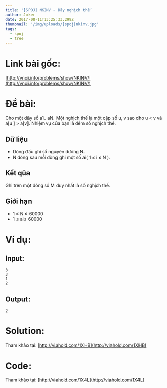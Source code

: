```yaml
---
title: '[SPOJ] NKINV - Dãy nghịch thế'
author: Joker
date: 2017-08-11T13:25:33.299Z
thumbnail: '/img/uploads/[spoj[nkinv.jpg'
tags:
  - spoj
  - tree
---
```

# Link bài gốc:

[http://vnoi.info/problems/show/NKINV/](http://vnoi.info/problems/show/NKINV/)

# Đề bài:

Cho một dãy số a1.. aN. Một nghịch thế là một cặp số u, v sao cho u &lt; v và a[u ] &gt; a[v]. Nhiệm vụ của bạn là đếm số nghịch thế.

## Dữ liệu

* Dòng đầu ghi số nguyên dương N.
* N dòng sau mỗi dòng ghi một số ai\( 1 ≤ i ≤ N \).

## Kết qủa

Ghi trên một dòng số M duy nhất là số nghịch thế.

## Giới hạn

* 1 ≤ N ≤ 60000
* 1 ≤ ai≤ 60000

# Ví dụ:

## Input:

```
3
3
1
2
``` 

## Output:

```
2
```

# Solution:

Tham khảo tại: [http://viahold.com/1XHB](http://viahold.com/1XHB)

# Code:

Tham khảo tại: [http://viahold.com/1X4L](http://viahold.com/1X4L)
